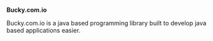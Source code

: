 **Bucky.com.io**

Bucky.com.io is a java based programming library built to develop java based applications easier.

